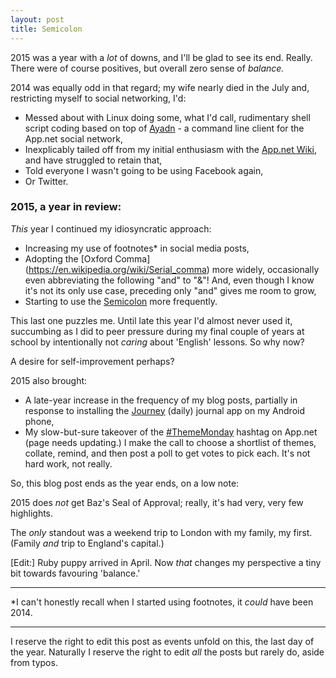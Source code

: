 ```yaml
---
layout: post
title: Semicolon
---
```


2015 was a year with a *lot* of downs, and I'll be glad to see its end.  Really.  There were of course positives, but overall zero sense of *balance.*

2014 was equally odd in that regard; my wife nearly died in the July and, restricting myself to social networking, I'd:

* Messed about with Linux doing some, what I'd call, rudimentary shell script coding based on top of [Ayadn](https://github.com/ericdke/na/blob/master/README.md) - a command line client for the App.net social network,
* Inexplicably tailed off from my initial enthusiasm with the [App.net Wiki](http://appdotnetwiki.net/), and have struggled to retain that,
* Told everyone I wasn't going to be using Facebook again,
* Or Twitter.

### 2015, a year in review:

*This* year I continued my idiosyncratic approach:

* Increasing my use of footnotes\* in social media posts,
* Adopting the [Oxford Comma] (https://en.wikipedia.org/wiki/Serial_comma) more widely, occasionally even abbreviating the following "and" to "&"!  And, even though I know it's not its only use case, preceding only "and" gives me room to grow,
* Starting to use the [Semicolon](https://en.wikipedia.org/wiki/Semicolon) more frequently.

This last one puzzles me.  Until late this year I'd almost never used it, succumbing as I did to peer pressure during my final couple of years at school by intentionally not *caring* about 'English' lessons.  So why now?

A desire for self-improvement perhaps?

2015 also brought:

* A late-year increase in the frequency of my blog posts, partially in response to installing the [Journey](http://2appstudio.com/journey/) (daily) journal app on my Android phone,
* My slow-but-sure takeover of the [#ThemeMonday](http://appdotnetwiki.net/w/index.php?title=ThemeMondayhashtag) hashtag on App.net (page needs updating.)  I make the call to choose a shortlist of themes, collate, remind, and then post a poll to get votes to pick each.  It's not hard work, not really.

So, this blog post ends as the year ends, on a low note:

2015 does *not* get Baz's Seal of Approval; really, it's had very, very few highlights.

The *only* standout was a weekend trip to London with my family, my first.  (Family *and* trip to England's capital.)

[Edit:] Ruby puppy arrived in April.  Now *that* changes my perspective a tiny bit towards favouring 'balance.'

---

\*I can't honestly recall when I started using footnotes, it *could* have been 2014.

---

I reserve the right to edit this post as events unfold on this, the last day of the year.  Naturally I reserve the right to edit *all* the posts but rarely do, aside from typos.
